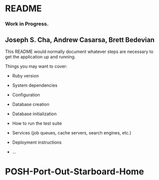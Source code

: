 # README
### Work in Progress. 

## Joseph S. Cha, Andrew Casarsa, Brett Bedevian

This README would normally document whatever steps are necessary to get the
application up and running.

Things you may want to cover:

* Ruby version

* System dependencies

* Configuration

* Database creation

* Database initialization

* How to run the test suite

* Services (job queues, cache servers, search engines, etc.)

* Deployment instructions

* ...
# POSH-Port-Out-Starboard-Home
